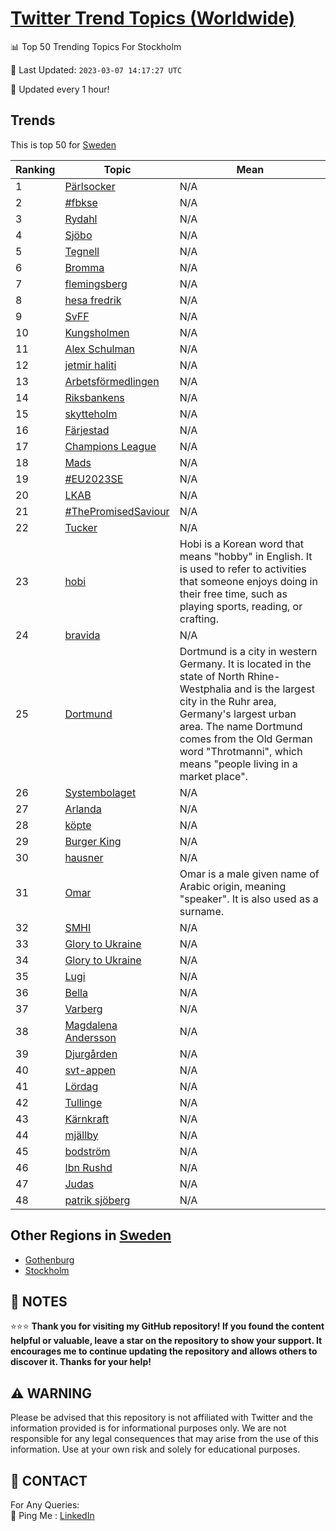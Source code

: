 [Twitter Trend Topics (Worldwide)](https://github.com/ErcinDedeoglu/Twitter-Trend-Topics)
==========


📊 Top 50 Trending Topics For Stockholm

📆 Last Updated: `2023-03-07 14:17:27 UTC`

🔧 Updated every 1 hour!


## Trends

This is top 50 for [Sweden](</Sweden>)

| Ranking | Topic | Mean |
| ------- | ------------ | ------------ |
| 1 | [Pärlsocker](http://twitter.com/search?q=P%c3%a4rlsocker) | N/A |
| 2 | [#fbkse](http://twitter.com/search?q=%23fbkse) | N/A |
| 3 | [Rydahl](http://twitter.com/search?q=Rydahl) | N/A |
| 4 | [Sjöbo](http://twitter.com/search?q=Sj%c3%b6bo) | N/A |
| 5 | [Tegnell](http://twitter.com/search?q=Tegnell) | N/A |
| 6 | [Bromma](http://twitter.com/search?q=Bromma) | N/A |
| 7 | [flemingsberg](http://twitter.com/search?q=flemingsberg) | N/A |
| 8 | [hesa fredrik](http://twitter.com/search?q=hesa+fredrik) | N/A |
| 9 | [SvFF](http://twitter.com/search?q=SvFF) | N/A |
| 10 | [Kungsholmen](http://twitter.com/search?q=Kungsholmen) | N/A |
| 11 | [Alex Schulman](http://twitter.com/search?q=Alex+Schulman) | N/A |
| 12 | [jetmir haliti](http://twitter.com/search?q=jetmir+haliti) | N/A |
| 13 | [Arbetsförmedlingen](http://twitter.com/search?q=Arbetsf%c3%b6rmedlingen) | N/A |
| 14 | [Riksbankens](http://twitter.com/search?q=Riksbankens) | N/A |
| 15 | [skytteholm](http://twitter.com/search?q=skytteholm) | N/A |
| 16 | [Färjestad](http://twitter.com/search?q=F%c3%a4rjestad) | N/A |
| 17 | [Champions League](http://twitter.com/search?q=Champions+League) | N/A |
| 18 | [Mads](http://twitter.com/search?q=Mads) | N/A |
| 19 | [#EU2023SE](http://twitter.com/search?q=%23EU2023SE) | N/A |
| 20 | [LKAB](http://twitter.com/search?q=LKAB) | N/A |
| 21 | [#ThePromisedSaviour](http://twitter.com/search?q=%23ThePromisedSaviour) | N/A |
| 22 | [Tucker](http://twitter.com/search?q=Tucker) | N/A |
| 23 | [hobi](http://twitter.com/search?q=hobi) | Hobi is a Korean word that means "hobby" in English. It is used to refer to activities that someone enjoys doing in their free time, such as playing sports, reading, or crafting. |
| 24 | [bravida](http://twitter.com/search?q=bravida) | N/A |
| 25 | [Dortmund](http://twitter.com/search?q=Dortmund) | Dortmund is a city in western Germany. It is located in the state of North Rhine-Westphalia and is the largest city in the Ruhr area, Germany's largest urban area. The name Dortmund comes from the Old German word "Throtmanni", which means "people living in a market place". |
| 26 | [Systembolaget](http://twitter.com/search?q=Systembolaget) | N/A |
| 27 | [Arlanda](http://twitter.com/search?q=Arlanda) | N/A |
| 28 | [köpte](http://twitter.com/search?q=k%c3%b6pte) | N/A |
| 29 | [Burger King](http://twitter.com/search?q=Burger+King) | N/A |
| 30 | [hausner](http://twitter.com/search?q=hausner) | N/A |
| 31 | [Omar](http://twitter.com/search?q=Omar) | Omar is a male given name of Arabic origin, meaning "speaker". It is also used as a surname. |
| 32 | [SMHI](http://twitter.com/search?q=SMHI) | N/A |
| 33 | [Glory to Ukraine](http://twitter.com/search?q=Glory+to+Ukraine) | N/A |
| 34 | [Glory to Ukraine](http://twitter.com/search?q=Glory+to+Ukraine) | N/A |
| 35 | [Lugi](http://twitter.com/search?q=Lugi) | N/A |
| 36 | [Bella](http://twitter.com/search?q=Bella) | N/A |
| 37 | [Varberg](http://twitter.com/search?q=Varberg) | N/A |
| 38 | [Magdalena Andersson](http://twitter.com/search?q=Magdalena+Andersson) | N/A |
| 39 | [Djurgården](http://twitter.com/search?q=Djurg%c3%a5rden) | N/A |
| 40 | [svt-appen](http://twitter.com/search?q=svt-appen) | N/A |
| 41 | [Lördag](http://twitter.com/search?q=L%c3%b6rdag) | N/A |
| 42 | [Tullinge](http://twitter.com/search?q=Tullinge) | N/A |
| 43 | [Kärnkraft](http://twitter.com/search?q=K%c3%a4rnkraft) | N/A |
| 44 | [mjällby](http://twitter.com/search?q=mj%c3%a4llby) | N/A |
| 45 | [bodström](http://twitter.com/search?q=bodstr%c3%b6m) | N/A |
| 46 | [Ibn Rushd](http://twitter.com/search?q=Ibn+Rushd) | N/A |
| 47 | [Judas](http://twitter.com/search?q=Judas) | N/A |
| 48 | [patrik sjöberg](http://twitter.com/search?q=patrik+sj%c3%b6berg) | N/A |



## Other Regions in [Sweden](</Sweden>)

* [Gothenburg](</Sweden/Gothenburg.md>)
* [Stockholm](</Sweden/Stockholm.md>)



## 📝 NOTES

⭐⭐⭐ **Thank you for visiting my GitHub repository! If you found the content helpful or valuable, leave a star on the repository to show your support. It encourages me to continue updating the repository and allows others to discover it. Thanks for your help!**


## ⚠️ WARNING

Please be advised that this repository is not affiliated with Twitter and the information provided is for informational purposes only. We are not responsible for any legal consequences that may arise from the use of this information. Use at your own risk and solely for educational purposes.


## 📨 CONTACT

 For Any Queries:  
            🏓 Ping Me : [LinkedIn](https://www.linkedin.com/in/ercindedeoglu/)
